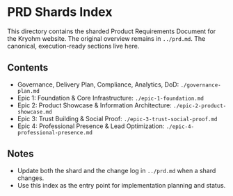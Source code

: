 # PRD Shards Index

This directory contains the sharded Product Requirements Document for the Kryohm website. The original overview remains in `../prd.md`. The canonical, execution-ready sections live here.

## Contents

- Governance, Delivery Plan, Compliance, Analytics, DoD: `./governance-plan.md`
- Epic 1: Foundation & Core Infrastructure: `./epic-1-foundation.md`
- Epic 2: Product Showcase & Information Architecture: `./epic-2-product-showcase.md`
- Epic 3: Trust Building & Social Proof: `./epic-3-trust-social-proof.md`
- Epic 4: Professional Presence & Lead Optimization: `./epic-4-professional-presence.md`

## Notes

- Update both the shard and the change log in `../prd.md` when a shard changes.
- Use this index as the entry point for implementation planning and status.


